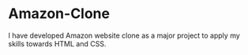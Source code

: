 # Amazon-Clone
I have developed Amazon website clone as a major project to apply my skills towards HTML and CSS.
